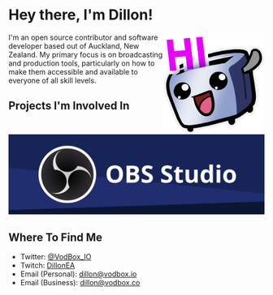 # Hey there, I'm Dillon!

<img src="https://github.com/VodBox/VodBox/blob/master/images/dillonToastHQ.png" alt="Cute toaster as an avatar" align="right" width="200px" />

I'm an open source contributor and software developer based out of Auckland, New Zealand. My primary focus is on broadcasting and production tools, particularly on how to make them accessible and available to everyone of all skill levels.

## Projects I'm Involved In

[![OBS Studio](https://github.com/VodBox/VodBox/blob/master/images/obsBanner.png)](https://github.com/obsproject/obs-studio)

## Where To Find Me

* Twitter: [@VodBox_IO](https://twitter.com/VodBox_IO)
* Twitch: [DillonEA](https://twitch.tv/DillonEA)
* Email (Personal): [dillon@vodbox.io](mailto:dillon@vodbox.io)
* Email (Business): [dillon@vodbox.co](mailto:dillon@vodbox.co)